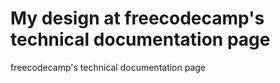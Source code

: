 # My design at freecodecamp's  technical documentation page
freecodecamp's technical documentation page
